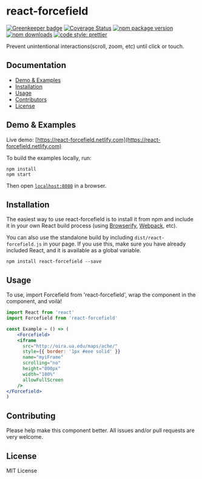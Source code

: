 # react-forcefield

[![Greenkeeper badge](https://badges.greenkeeper.io/coston/react-forcefield.svg)](https://greenkeeper.io/)
[![Coverage Status](https://coveralls.io/repos/github/coston/react-forcefield/badge.svg?branch=master)](https://coveralls.io/github/coston/react-forcefield?branch=master)
[![npm package version](https://badge.fury.io/js/react-forcefield.svg)](https://www.npmjs.com/package/react-forcefield)
[![npm downloads](https://img.shields.io/npm/dm/react-forcefield.svg)](https://www.npmjs.com/package/react-forcefield)
[![code style: prettier](https://img.shields.io/badge/code_style-prettier-ff69b4.svg)](https://prettier.io)

Prevent unintentional interactions(scroll, zoom, etc) until click or touch.

## Documentation

* [Demo & Examples](#demo--examples)
* [Installation](#installation)
* [Usage](#usage)
* [Contributors](#contributors)
* [License](#license)

## Demo & Examples

Live demo: [https://react-forcefield.netlify.com](https://react-forcefield.netlify.com)

To build the examples locally, run:

```
npm install
npm start
```

Then open [`localhost:8080`](http://localhost:8080) in a browser.

## Installation

The easiest way to use react-forcefield is to install it from npm and include it in your own React build process (using [Browserify](http://browserify.org), [Webpack](http://webpack.github.io/), etc).

You can also use the standalone build by including `dist/react-forcefield.js` in your page. If you use this, make sure you have already included React, and it is available as a global variable.

```
npm install react-forcefield --save
```

## Usage

To use, import Forcefield from 'react-forcefield', wrap the component in the <Forcefield> component, and voilà!

```jsx
import React from 'react'
import Forcefield from 'react-forcefield'

const Example = () => (
	<Forcefield>
    <iframe
      src="http://oira.ua.edu/maps/ache/"
      style={{ border: '1px #eee solid' }}
      name="myiFrame"
      scrolling="no"
      height="800px"
      width="100%"
      allowFullScreen
    />
</Forcefield>
)
```


## Contributing

Please help make this component better. All issues and/or pull requests are very welcome. 

## License

MIT License
